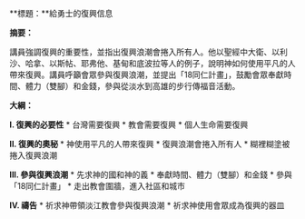**標題：**給勇士的復興信息

**摘要：**

講員強調復興的重要性，並指出復興浪潮會捲入所有人。他以聖經中大衛、以利沙、哈拿、以斯帖、耶弗他、基甸和底波拉等人的例子，說明神如何使用平凡的人帶來復興。講員呼籲會眾參與復興浪潮，並提出「18同仁計畫」，鼓勵會眾奉獻時間、體力（雙腳）和金錢，參與從淡水到高雄的步行傳福音活動。

**大綱：**

**I. 復興的必要性**
    * 台灣需要復興
    * 教會需要復興
    * 個人生命需要復興

**II. 復興的奧秘**
    * 神使用平凡的人帶來復興
    * 復興浪潮會捲入所有人
    * 糊裡糊塗被捲入復興浪潮

**III. 參與復興浪潮**
    * 先求神的國和神的義
    * 奉獻時間、體力（雙腳）和金錢
    * 參與「18同仁計畫」
    * 走出教會圍牆，進入社區和城市

**IV. 禱告**
    * 祈求神帶領淡江教會參與復興浪潮
    * 祈求神使用會眾成為復興的器皿